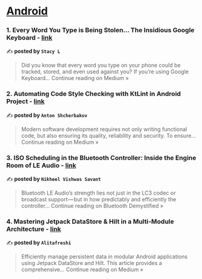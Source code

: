 
<h1><a href=https://medium.com/tag/android/recommended target="_blank" rel="noopener noreferrer">Android</a></h1>
<h3>1. Every Word You Type is Being Stolen… The Insidious Google Keyboard - <a href="https://medium.com/@hhartleyjs/every-word-you-type-is-being-stolen-the-insidious-google-keyboard-652d4de8712b?source=rss------android-5" target="_blank" rel="noopener noreferrer">link</a></h3>

✍️ **posted by `Stacy L`**

<blockquote>Did you know that every word you type on your phone could be tracked, stored, and even used against you? If you’re using Google Keyboard…
Continue reading on Medium »</blockquote>

<h3>2. Automating Code Style Checking with KtLint in Android Project - <a href="https://medium.com/@1mailanton/automating-code-style-checking-with-ktlint-in-android-project-15281eba8391?source=rss------android-5" target="_blank" rel="noopener noreferrer">link</a></h3>

✍️ **posted by `Anton Shcherbakov`**

<blockquote>Modern software development requires not only writing functional code, but also ensuring its quality, reliability and security.
To ensure…
Continue reading on Medium »</blockquote>

<h3>3. ISO Scheduling in the Bluetooth Controller: Inside the Engine Room of LE Audio - <a href="https://medium.com/bluetooth-demystified/iso-scheduling-in-the-bluetooth-controller-inside-the-engine-room-of-le-audio-ab63a6eef683?source=rss------android-5" target="_blank" rel="noopener noreferrer">link</a></h3>

✍️ **posted by `Nikheel Vishwas Savant`**

<blockquote>Bluetooth LE Audio’s strength lies not just in the LC3 codec or broadcast support — but in how predictably and efficiently the controller…
Continue reading on Bluetooth Demystified »</blockquote>

<h3>4. Mastering Jetpack DataStore & Hilt in a Multi-Module Architecture  - <a href="https://tafreshi-ali.medium.com/mastering-jetpack-datastore-hilt-in-a-multi-module-architecture-2b435ab407d1?source=rss------android-5" target="_blank" rel="noopener noreferrer">link</a></h3>

✍️ **posted by `Alitafreshi`**

<blockquote>Efficiently manage persistent data in modular Android applications using Jetpack DataStore and Hilt. This article provides a comprehensive…
Continue reading on Medium »</blockquote>

